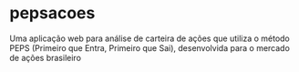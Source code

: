 # pepsacoes
Uma aplicação web para análise de carteira de ações que utiliza o método PEPS (Primeiro que Entra, Primeiro que Sai), desenvolvida para o mercado de ações brasileiro

